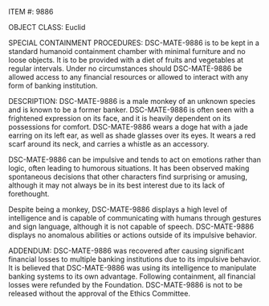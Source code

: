 ITEM #: 9886

OBJECT CLASS: Euclid

SPECIAL CONTAINMENT PROCEDURES: DSC-MATE-9886 is to be kept in a standard humanoid containment chamber with minimal furniture and no loose objects. It is to be provided with a diet of fruits and vegetables at regular intervals. Under no circumstances should DSC-MATE-9886 be allowed access to any financial resources or allowed to interact with any form of banking institution.

DESCRIPTION: DSC-MATE-9886 is a male monkey of an unknown species and is known to be a former banker. DSC-MATE-9886 is often seen with a frightened expression on its face, and it is heavily dependent on its possessions for comfort. DSC-MATE-9886 wears a doge hat with a jade earring on its left ear, as well as shade glasses over its eyes. It wears a red scarf around its neck, and carries a whistle as an accessory.

DSC-MATE-9886 can be impulsive and tends to act on emotions rather than logic, often leading to humorous situations. It has been observed making spontaneous decisions that other characters find surprising or amusing, although it may not always be in its best interest due to its lack of forethought.

Despite being a monkey, DSC-MATE-9886 displays a high level of intelligence and is capable of communicating with humans through gestures and sign language, although it is not capable of speech. DSC-MATE-9886 displays no anomalous abilities or actions outside of its impulsive behavior.

ADDENDUM: DSC-MATE-9886 was recovered after causing significant financial losses to multiple banking institutions due to its impulsive behavior. It is believed that DSC-MATE-9886 was using its intelligence to manipulate banking systems to its own advantage. Following containment, all financial losses were refunded by the Foundation. DSC-MATE-9886 is not to be released without the approval of the Ethics Committee.